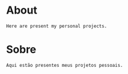# About 
	
	Here are present my personal projects.

# Sobre 
	
	Aqui estão presentes meus projetos pessoais.
